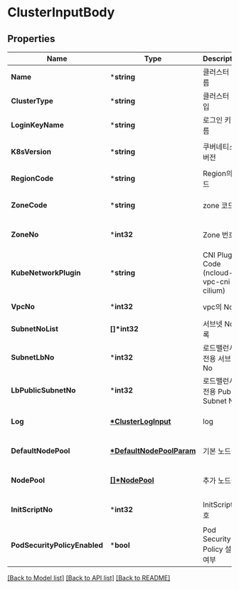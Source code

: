 # ClusterInputBody

## Properties
Name | Type | Description | Notes
------------ | ------------- | ------------- | -------------
**Name** | ***string** | 클러스터 이름 | [default to null]
**ClusterType** | ***string** | 클러스터 타입 | [default to null]
**LoginKeyName** | ***string** | 로그인 키 이름 | [default to null]
**K8sVersion** | ***string** | 쿠버네티스 버전 | [optional] [default to null]
**RegionCode** | ***string** | Region의 코드 | [default to null]
**ZoneCode** | ***string** | zone 코드 | [optional] [default to null]
**ZoneNo** | ***int32** | Zone 번호 | [optional] [default to null]
**KubeNetworkPlugin** | ***string** | CNI Plugin Code (ncloud-vpc-cni or cilium) | [optional] [default to null]
**VpcNo** | ***int32** | vpc의 No | [default to null]
**SubnetNoList** | **[]\*int32** | 서브넷 No 목록 | [default to null]
**SubnetLbNo** | ***int32** | 로드밸런서 전용 서브넷 No | [default to null]
**LbPublicSubnetNo** | ***int32** | 로드밸런서 전용 Public Subnet No | [optional] [default to null]
**Log** | **[*ClusterLogInput](ClusterLogInput.md)** | log | [optional] [default to null]
**DefaultNodePool** | **[*DefaultNodePoolParam](DefaultNodePoolParam.md)** | 기본 노드풀 | [optional] [default to null]
**NodePool** | **[[]\*NodePool](NodePool.md)** | 추가 노드풀 | [optional] [default to null]
**InitScriptNo** | ***int32** | InitScript 번호 | [optional] [default to null]
**PodSecurityPolicyEnabled** | ***bool** | Pod Security Policy 설정 여부 | [optional] [default to null]

[[Back to Model list]](../README.md#documentation-for-models) [[Back to API list]](../README.md#documentation-for-api-endpoints) [[Back to README]](../README.md)


